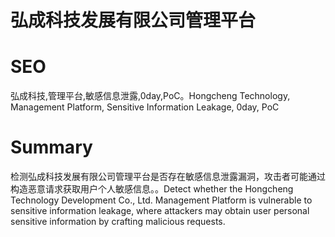 # 弘成科技发展有限公司管理平台
# SEO
弘成科技,管理平台,敏感信息泄露,0day,PoC。Hongcheng Technology, Management Platform, Sensitive Information Leakage, 0day, PoC
# Summary
检测弘成科技发展有限公司管理平台是否存在敏感信息泄露漏洞，攻击者可能通过构造恶意请求获取用户个人敏感信息。。Detect whether the Hongcheng Technology Development Co., Ltd. Management Platform is vulnerable to sensitive information leakage, where attackers may obtain user personal sensitive information by crafting malicious requests.
